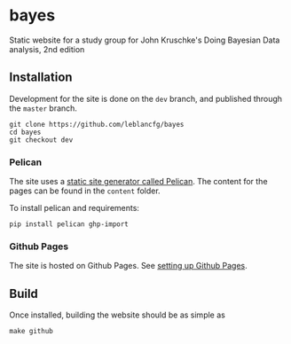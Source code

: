 # bayes
Static website for a study group for John Kruschke's Doing Bayesian Data analysis, 2nd edition

## Installation
Development for the site is done on the `dev` branch, and published through the `master` branch.

    git clone https://github.com/leblancfg/bayes
    cd bayes
    git checkout dev

### Pelican
The site uses a [static site generator called Pelican](https://blog.getpelican.com/). The content for the pages can be found in the `content` folder.

To install pelican and requirements:

    pip install pelican ghp-import

### Github Pages
The site is hosted on Github Pages. See [setting up Github Pages](https://guides.github.com/features/pages/).

## Build
Once installed, building the website should be as simple as

    make github
